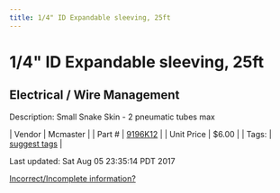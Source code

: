 ```yaml
---
title: 1/4" ID Expandable sleeving, 25ft
---
```


# 1/4" ID Expandable sleeving, 25ft
## Electrical / Wire Management
Description: 	Small Snake Skin - 2 pneumatic tubes max 

| Vendor | Mcmaster | 
| Part # | [9196K12](https://www.mcmaster.com/#9196K12) | 
| Unit Price | $6.00 | 
| Tags: | [suggest tags](https://docs.google.com/forms/d/e/1FAIpQLSeWyY8v3RgOty-MyWmh9U0iivNYN_molChYyS-0U-o-kOAv_g/viewform) | 

Last updated: Sat Aug 05 23:35:14 PDT 2017

 [Incorrect/Incomplete information?](https://docs.google.com/forms/d/e/1FAIpQLSeWyY8v3RgOty-MyWmh9U0iivNYN_molChYyS-0U-o-kOAv_g/viewform)